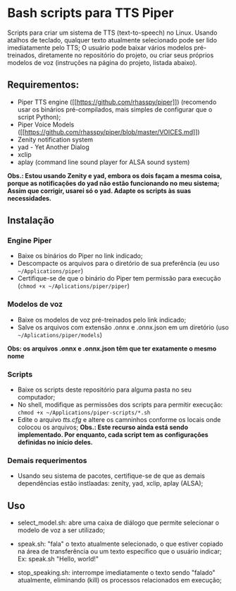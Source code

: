 # Bash scripts para TTS Piper

Scripts para criar um sistema de TTS (text-to-speech) no Linux.
Usando atalhos de teclado, qualquer texto atualmente selecionado pode ser lido imediatamente pelo TTS;
O usuário pode baixar vários modelos pré-treinados, diretamente no repositório do projeto, ou criar seus próprios modelos de voz (instruções na página do projeto, listada abaixo).
 

## Requirementos:
- Piper TTS engine ([[https://github.com/rhasspy/piper]])
  (recomendo usar os binários pré-compilados, mais simples de configurar que o script Python);
- Piper Voice Models ([[https://github.com/rhasspy/piper/blob/master/VOICES.md]])
- Zenity notification system
- yad - Yet Another Dialog
- xclip
- aplay (command line sound player for ALSA sound system)

**Obs.: Estou usando Zenity e yad, embora os dois façam a mesma coisa, porque as notificações do yad não estão funcionando no meu sistema; Assim que corrigir, usarei só o yad. Adapte os scripts às suas necessidades.**



## Instalação
### Engine Piper
- Baixe os binários do Piper no link indicado;
- Descompacte os arquivos para o diretório de sua preferência (eu uso `~/Applications/piper`)
- Certifique-se de que o binário do Piper tem permissão para execução (`chmod +x ~/Aplications/piper/piper`)


### Modelos de voz
- Baixe os modelos de voz pré-treinados pelo link indicado;
- Salve os arquivos com extensão .onnx e .onnx.json em um diretório (uso `~/Aplications/piper/models`)

**Obs: os arquivos .onnx e .onnx.json têm que ter exatamente o mesmo nome**

### Scripts
- Baixe os scripts deste repositório para alguma pasta no seu computador;
- No shell, modifique as permissões dos scripts para permitir execução: `chmod +x ~/Applications/piper-scripts/*.sh`
- Edite o arquivo *tts.cfg* e altere os camninhos conforme os locais onde colocou os arquivos;
  **Obs.: Este recurso ainda está sendo implementado. Por enquanto, cada script tem as configurações definidas no início deles.**

### Demais requerimentos
- Usando seu sistema de pacotes, certifique-se de que as demais dependências estão instlaadas:
  zenity, yad, xclip, aplay (ALSA);


## Uso
- select_model.sh:
  abre uma caixa de diálogo que permite selecionar o modelo de voz a ser utilizado;

- speak.sh:
  "fala" o texto atualmente selecionado, o que estiver copiado na área de transferência ou um texto específico que o usuário indicar;
  Ex: speak.sh "Hello, world!"

- stop_speaking.sh:
  interrompe imediatamente o texto sendo "falado" atualmente, eliminando (kill) os processos relacionados em execução;


